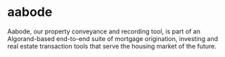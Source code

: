 # aabode
Aabode, our property conveyance and recording tool, is part of an Algorand-based end-to-end suite of mortgage origination, investing and real estate transaction tools that serve the housing market of the future.

